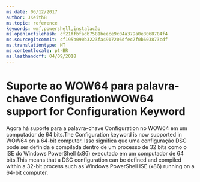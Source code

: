 ```yaml
---
ms.date: 06/12/2017
author: JKeithB
ms.topic: reference
keywords: wmf,powershell,instalação
ms.openlocfilehash: cf21ffbfadb7581beece9c04a379a0e8068704f4
ms.sourcegitcommit: cf195b090b3223fa4917206dfec7f0b603873cdf
ms.translationtype: HT
ms.contentlocale: pt-BR
ms.lasthandoff: 04/09/2018
---
```

# <a name="wow64-support-for-configuration-keyword"></a><span data-ttu-id="7ba60-102">Suporte ao WOW64 para palavra-chave Configuration</span><span class="sxs-lookup"><span data-stu-id="7ba60-102">WOW64 support for Configuration Keyword</span></span>

<span data-ttu-id="7ba60-103">Agora há suporte para a palavra-chave Configuration no WOW64 em um computador de 64 bits.</span><span class="sxs-lookup"><span data-stu-id="7ba60-103">The Configuration keyword is now supported in WOW64 on a 64-bit computer.</span></span> <span data-ttu-id="7ba60-104">Isso significa que uma configuração DSC pode ser definida e compilada dentro de um processo de 32 bits como o ISE do Windows PowerShell (x86) executado em um computador de 64 bits.</span><span class="sxs-lookup"><span data-stu-id="7ba60-104">This means that a DSC configuration can be defined and compiled within a 32-bit process such as Windows PowerShell ISE (x86) running on a 64-bit computer.</span></span>